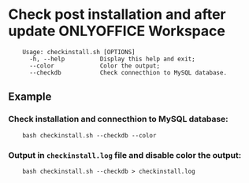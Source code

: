 # Check post installation and after update ONLYOFFICE Workspace

		Usage: checkinstall.sh [OPTIONS]
		  -h, --help          Display this help and exit;
 		  --color             Color the output;
		  --checkdb           Check connecthion to MySQL database.

## Example
### Check installation and connecthion to MySQL database:
		bash checkinstall.sh --checkdb --color
### Output in `checkinstall.log` file and disable color the output:
		bash checkinstall.sh --checkdb > checkinstall.log
